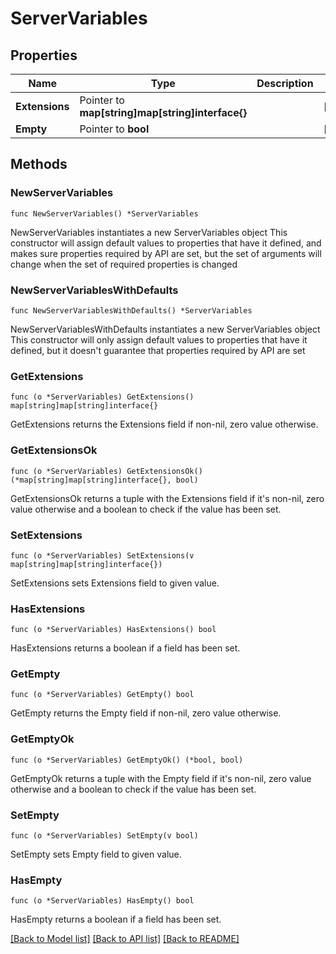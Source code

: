 # ServerVariables

## Properties

Name | Type | Description | Notes
------------ | ------------- | ------------- | -------------
**Extensions** | Pointer to **map[string]map[string]interface{}** |  | [optional] 
**Empty** | Pointer to **bool** |  | [optional] 

## Methods

### NewServerVariables

`func NewServerVariables() *ServerVariables`

NewServerVariables instantiates a new ServerVariables object
This constructor will assign default values to properties that have it defined,
and makes sure properties required by API are set, but the set of arguments
will change when the set of required properties is changed

### NewServerVariablesWithDefaults

`func NewServerVariablesWithDefaults() *ServerVariables`

NewServerVariablesWithDefaults instantiates a new ServerVariables object
This constructor will only assign default values to properties that have it defined,
but it doesn't guarantee that properties required by API are set

### GetExtensions

`func (o *ServerVariables) GetExtensions() map[string]map[string]interface{}`

GetExtensions returns the Extensions field if non-nil, zero value otherwise.

### GetExtensionsOk

`func (o *ServerVariables) GetExtensionsOk() (*map[string]map[string]interface{}, bool)`

GetExtensionsOk returns a tuple with the Extensions field if it's non-nil, zero value otherwise
and a boolean to check if the value has been set.

### SetExtensions

`func (o *ServerVariables) SetExtensions(v map[string]map[string]interface{})`

SetExtensions sets Extensions field to given value.

### HasExtensions

`func (o *ServerVariables) HasExtensions() bool`

HasExtensions returns a boolean if a field has been set.

### GetEmpty

`func (o *ServerVariables) GetEmpty() bool`

GetEmpty returns the Empty field if non-nil, zero value otherwise.

### GetEmptyOk

`func (o *ServerVariables) GetEmptyOk() (*bool, bool)`

GetEmptyOk returns a tuple with the Empty field if it's non-nil, zero value otherwise
and a boolean to check if the value has been set.

### SetEmpty

`func (o *ServerVariables) SetEmpty(v bool)`

SetEmpty sets Empty field to given value.

### HasEmpty

`func (o *ServerVariables) HasEmpty() bool`

HasEmpty returns a boolean if a field has been set.


[[Back to Model list]](../README.md#documentation-for-models) [[Back to API list]](../README.md#documentation-for-api-endpoints) [[Back to README]](../README.md)


